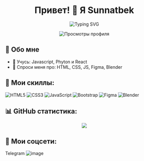 <!-- Пример README.md -->

<h1 align="center">Привет! 👋 Я Sunnatbek</h1>

<p align="center">
  <img src="https://readme-typing-svg.demolab.com?font=Fira+Code&pause=1000&center=true&vCenter=true&width=435&lines=Front-end+разработчик;Люблю+чистый+код;Пишу+на+HTML%2C+CSS%2C+JS+и+другое" alt="Typing SVG" />
</p>

<p align="center">
  <img src="https://komarev.com/ghpvc/?username=твое_имя_на_github&label=Просмотры+профиля&color=0e75b6&style=flat" alt="Просмотры профиля" />
</p>

## 🧠 Обо мне

- 🌱 Учусь: Javascript, Phyton и React
- 💬 Спроси меня про: HTML, CSS, JS, Figma, Blender

## 🚀 Мои скиллы:

![HTML5](https://img.shields.io/badge/-HTML5-E34F26?style=flat-square&logo=html5&logoColor=white)
![CSS3](https://img.shields.io/badge/-CSS3-1572B6?style=flat-square&logo=css3)
![JavaScript](https://img.shields.io/badge/-JavaScript-black?style=flat-square&logo=javascript)
![Bootstrap](https://img.shields.io/badge/-Bootstrap-563D7C?style=flat-square&logo=bootstrap)
![Figma](https://img.shields.io/badge/-Figma-black?style=flat-square&logo=figma)
![Blender](https://img.shields.io/badge/-Blender-F5792A?style=flat-square&logo=blender&logoColor=white)

## 📊 GitHub статистика:

<p align="center">
  <img src="https://github-readme-stats.vercel.app/api?username=твое_имя_на_github&show_icons=true&theme=radical" />
</p>

## 🔗 Мои соцсети:

Telegram  ![image](https://github.com/user-attachments/assets/040c6418-0e31-494f-b421-d488833eeece)

